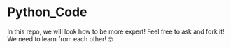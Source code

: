# Python_Code
In this repo, we will look how to be more expert! Feel free to ask and fork it! We need to learn from each other! 🤓
